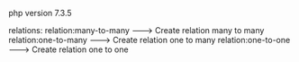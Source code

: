 php version 7.3.5

relations:
  relation:many-to-many ---> Create relation many to many
  relation:one-to-many ---> Create relation one to many
  relation:one-to-one ---> Create relation one to one

